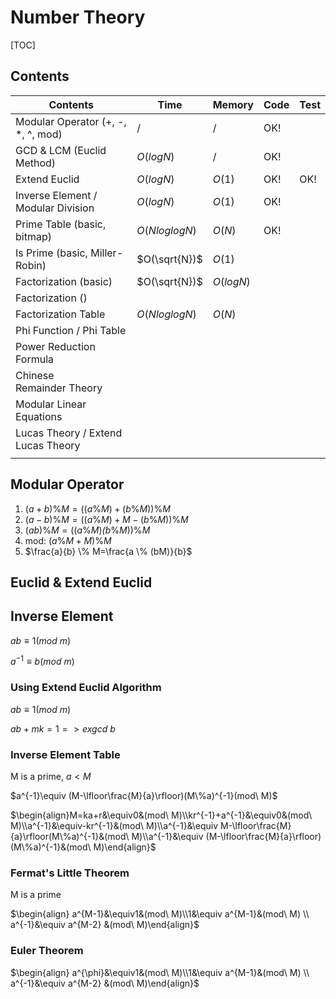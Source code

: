 # Number Theory



[TOC]



## Contents

| Contents                           | Time          | Memory    | Code | Test |
| ---------------------------------- | ------------- | --------- | ---- | ---- |
| Modular Operator (+, -, *, ^, mod) | $/$           | $/$       | OK!  |      |
| GCD & LCM (Euclid Method)          | $O(logN)$     | $/$       | OK!  |      |
| Extend Euclid                      | $O(logN)$     | $O(1)$    | OK!  | OK!  |
| Inverse Element / Modular Division | $O(logN)$     | $O(1)$    | OK!  |      |
| Prime Table (basic, bitmap)        | $O(NloglogN)$ | $O(N)$    | OK!  |      |
| Is Prime (basic, Miller-Robin)     | $O(\sqrt{N})$ | $O(1)$    |      |      |
| Factorization (basic)              | $O(\sqrt{N})$ | $O(logN)$ |      |      |
| Factorization ()                   |               |           |      |      |
| Factorization Table                | $O(NloglogN)$ | $O(N)$    |      |      |
| Phi Function / Phi Table           |               |           |      |      |
| Power Reduction Formula            |               |           |      |      |
| Chinese Remainder Theory           |               |           |      |      |
| Modular Linear Equations           |               |           |      |      |
| Lucas Theory / Extend Lucas Theory |               |           |      |      |
|                                    |               |           |      |      |





## Modular Operator

1.  $(a + b)\%M = ((a\%M) + (b\%M))\%M$
2.  $(a-b)\%M=((a\%M)+M-(b\%M))\%M$
3.  $(ab)\%M = ((a\%M) \dot (b\%M))\%M$
4.  mod: $(a\%M+M)\%M$
5.  $\frac{a}{b} \% M=\frac{a \% (bM)}{b}$



## Euclid & Extend Euclid





## Inverse Element

$ab\equiv1(mod\ m)$

$a^{-1}\equiv b(mod\ m)$

### Using Extend Euclid Algorithm

$ab\equiv1(mod\ m)$ 

$ab+mk=1 => exgcd\ b$



### Inverse Element Table

M is a prime, $a<M$

$a^{-1}\equiv (M-\lfloor\frac{M}{a}\rfloor)(M\%a)^{-1}(mod\ M)$

$\begin{align}M=ka+r&\equiv0&(mod\ M)\\kr^{-1}+a^{-1}&\equiv0&(mod\ M)\\a^{-1}&\equiv-kr^{-1}&(mod\ M)\\a^{-1}&\equiv M-\lfloor\frac{M}{a}\rfloor(M\%a)^{-1}&(mod\ M)\\a^{-1}&\equiv (M-\lfloor\frac{M}{a}\rfloor)(M\%a)^{-1}&(mod\ M)\end{align}$



### Fermat's Little Theorem

M is a prime

$\begin{align} a^{M-1}&\equiv1&(mod\ M)\\1&\equiv a^{M-1}&(mod\ M) \\ a^{-1}&\equiv a^{M-2} &(mod\ M)\end{align}$



### Euler Theorem

$\begin{align} a^{\phi}&\equiv1&(mod\ M)\\1&\equiv a^{M-1}&(mod\ M) \\ a^{-1}&\equiv a^{M-2} &(mod\ M)\end{align}$